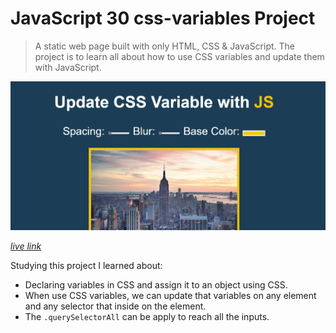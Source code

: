# JavaScript 30 css-variables Project

> A static web page built with only HTML, CSS & JavaScript. The project is to learn all about how to use CSS variables and update them with JavaScript.

![screen shot](https://github.com/AnisyaPurnama/JS30-css-variables/blob/master/image/css-variables.png?raw=true)

[*live link*]( https://anisyapurnama.github.io/JS30-css-variables/.)

Studying this project I learned about:
- Declaring variables in CSS and assign it to an object using CSS.
- When use CSS variables, we can update that variables on any element and any selector that inside on the element.
- The `.querySelectorAll` can be apply to reach all the inputs.
